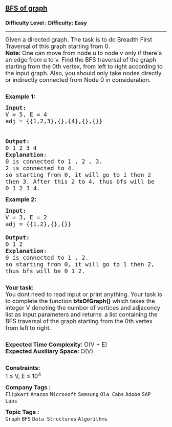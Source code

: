 <h2><a href="https://www.geeksforgeeks.org/problems/bfs-traversal-of-graph/1">BFS of graph</a></h2><h3>Difficulty Level : Difficulty: Easy</h3><hr><div class="problems_problem_content__Xm_eO"><p><span style="font-size: 18px;">Given a directed&nbsp;graph. The task is to do Breadth First Traversal of this graph starting from 0.<br><strong>Note: </strong>One can move from node u to node v only if there's an edge from u to v. Find the BFS traversal of the graph starting from the 0th vertex,</span><span style="font-size: 18px;"> from left to right according to the input graph. Also, you should only take nodes directly or indirectly connected from Node 0 in consideration.</span></p>
<p><br><span style="font-size: 18px;"><strong>Example 1:</strong></span></p>
<pre><span style="font-size: 18px;"><strong>Input:<br></strong>V = 5, E = 4<br>adj = {{1,2,3},{},{4},{},{}}<br>
</span><img src="https://media.geeksforgeeks.org/img-practice/PROD/addEditProblem/700217/Web/Other/e0eb5630-5d6c-493a-9b1e-d16d40f10b01_1685086421.png" alt=""><span style="font-size: 18px;">
<strong>Output:</strong> <br>0 1 2 3 4
<strong>Explanation</strong>: 
0 is connected to 1 , 2 , 3.
2 is connected to 4.
so starting from 0, it will go to 1 then 2
then 3. After this 2 to 4, thus bfs will be
0 1 2 3 4.</span>
</pre>
<p><span style="font-size: 18px;"><strong>Example 2:</strong></span></p>
<pre><span style="font-size: 18px;"><strong>Input:<br></strong>V = 3, E = 2<br>adj = {{1,2},{},{}}
</span><img src="https://media.geeksforgeeks.org/img-practice/PROD/addEditProblem/700217/Web/Other/001e9e35-da68-4024-b1d3-e34944188a1e_1685086422.png" alt=""><span style="font-size: 18px;">
<strong>Output:</strong> <br>0 1 2
<strong>Explanation</strong>:
0 is connected to 1 , 2.
so starting from 0, it will go to 1 then 2,
thus bfs will be 0 1 2. </span>
</pre>
<p><br><span style="font-size: 18px;"><strong>Your task:</strong><br>You dont need to read input or print anything. Your task is to complete the function&nbsp;<strong>bfsOfGraph()</strong>&nbsp;which takes the integer V denoting the number of vertices and adjacency list as input parameters and returns </span>&nbsp;<span style="font-size: 18px;">a list containing the BFS traversal of the graph starting from the 0th vertex from left to right.</span></p>
<p><br><span style="font-size: 18px;"><strong>Expected Time Complexity:&nbsp;</strong>O(V + E)<br><strong>Expected Auxiliary Space:&nbsp;</strong>O(V)</span></p>
<p><br><span style="font-size: 18px;"><strong>Constraints:</strong><br>1 ≤ V, E ≤ 10<sup>4</sup></span></p></div><p><span style=font-size:18px><strong>Company Tags : </strong><br><code>Flipkart</code>&nbsp;<code>Amazon</code>&nbsp;<code>Microsoft</code>&nbsp;<code>Samsung</code>&nbsp;<code>Ola Cabs</code>&nbsp;<code>Adobe</code>&nbsp;<code>SAP Labs</code>&nbsp;<br><p><span style=font-size:18px><strong>Topic Tags : </strong><br><code>Graph</code>&nbsp;<code>BFS</code>&nbsp;<code>Data Structures</code>&nbsp;<code>Algorithms</code>&nbsp;